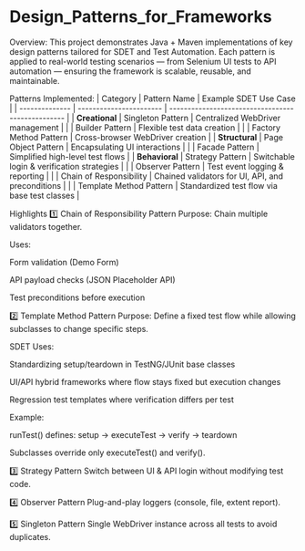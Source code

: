 # Design_Patterns_for_Frameworks

Overview:
This project demonstrates Java + Maven implementations of key design patterns tailored for SDET and Test Automation.
Each pattern is applied to real-world testing scenarios — from Selenium UI tests to API automation — ensuring the framework is scalable, reusable, and maintainable.

Patterns Implemented:
| Category       | Pattern Name            | Example SDET Use Case                             |
| -------------- | ----------------------- | ------------------------------------------------- |
| **Creational** | Singleton Pattern       | Centralized WebDriver management                  |
|                | Builder Pattern         | Flexible test data creation                       |
|                | Factory Method Pattern  | Cross-browser WebDriver creation                  |
| **Structural** | Page Object Pattern     | Encapsulating UI interactions                     |
|                | Facade Pattern          | Simplified high-level test flows                  |
| **Behavioral** | Strategy Pattern        | Switchable login & verification strategies        |
|                | Observer Pattern        | Test event logging & reporting                    |
|                | Chain of Responsibility | Chained validators for UI, API, and preconditions |
|                | Template Method Pattern | Standardized test flow via base test classes      |

Highlights
1️⃣ Chain of Responsibility Pattern
Purpose: Chain multiple validators together.

Uses:

Form validation (Demo Form)

API payload checks (JSON Placeholder API)

Test preconditions before execution

2️⃣ Template Method Pattern
Purpose: Define a fixed test flow while allowing subclasses to change specific steps.

SDET Uses:

Standardizing setup/teardown in TestNG/JUnit base classes

UI/API hybrid frameworks where flow stays fixed but execution changes

Regression test templates where verification differs per test

Example:

runTest() defines: setup → executeTest → verify → teardown

Subclasses override only executeTest() and verify().

3️⃣ Strategy Pattern
Switch between UI & API login without modifying test code.

4️⃣ Observer Pattern
Plug-and-play loggers (console, file, extent report).

5️⃣ Singleton Pattern
Single WebDriver instance across all tests to avoid duplicates.


